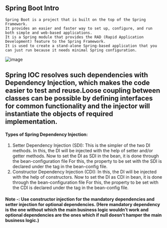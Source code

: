 ## Spring Boot Intro
    Spring Boot is a project that is built on the top of the Spring Framework. 
    It provides an easier and faster way to set up, configure, and run both simple and web-based applications.
    It is a Spring module that provides the RAD (Rapid Application Development) feature to the Spring Framework. 
    It is used to create a stand-alone Spring-based application that you can just run because it needs minimal Spring configuration.

![image](https://user-images.githubusercontent.com/22426280/225797032-354aac21-8849-461c-8205-1290df9723a1.png)

## Spring IOC resolves such dependencies with Dependency Injection, which makes the code easier to test and reuse.Loose coupling between classes can be possible by defining interfaces for common functionality and the injector will instantiate the objects of required implementation.

#### Types of Spring Dependency Injection: 

1. Setter Dependency Injection (SDI): This is the simpler of the two DI methods. In this, the DI will be injected with the help of setter and/or getter methods. Now to set the DI as SDI in the bean, it is done through the bean-configuration file For this, the property to be set with the SDI is declared under the <property> tag in the bean-config file.
2. Constructor Dependency Injection (CDI): In this, the DI will be injected with the help of constructors. Now to set the DI as CDI in bean, it is done through the bean-configuration file For this, the property to be set with the CDI is declared under the <constructor-arg> tag in the bean-config file.

#### Note -: Use constructor injection for the mandatory dependencies and setter injection for optional dependencies. (Here mandatory dependency is the one without which the main business logic wouldn’t work and optional dependencies are the ones which if null doesn’t hamper the main business logic.)
